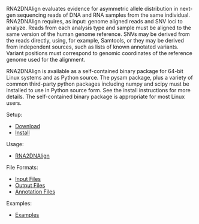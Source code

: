 
RNA2DNAlign evaluates evidence for asymmetric allele distribution in
next-gen sequencing reads of DNA and RNA samples from the same
individual. RNA2DNAlign requires, as input: genome aligned reads and SNV
loci to analyze. Reads from each analysis type and sample must be
aligned to the same version of the human genome reference. SNVs may be
derived from the reads directly, using, for example, Samtools, or they
may be derived from independent sources, such as lists of known
annotated variants. Variant positions must correspond to genomic
coordinates of the reference genome used for the alignment.

RNA2DNAlign is available as a self-contained binary package for 64-bit
Linux systems and as Python source. The pysam package, plus a variety
of common third-party python packages including numpy and scipy must
be installed to use in Python source form. See the install
instructions for more details. The self-contained binary package is
appropriate for most Linux users.

Setup:
* [Download](https://github.com/HorvathLab/NGS/releases/)
* [Install](docs/Installation.md)

Usage:
* [RNA2DNAlign](docs/Usage.md)

File Formats:
* [Input Files](docs/InputFiles.md)
* [Output Files](docs/OutputFiles.md)
* [Annotation Files](docs/AnnotationFiles.md)

Examples:
* [Examples](docs/Examples.md)
